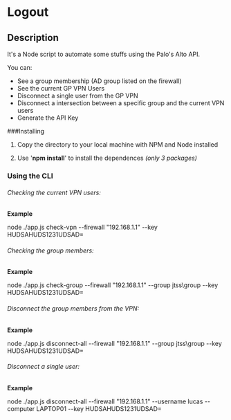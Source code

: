# Logout

## Description

It's a Node script to automate some stuffs using the Palo's Alto API.

You can:
  - See a group membership (AD group listed on the firewall)
  - See the current GP VPN Users
  - Disconnect a single user from the GP VPN
  - Disconnect a intersection between a specific group and the current VPN users
  - Generate the API Key
  
###Installing

1. Copy the directory to your local machine with NPM and Node installed

2. Use '**npm install**' to install the dependences *(only 3 packages)*


### Using the CLI

###### Checking the current VPN users:

**Example**

  node ./app.js check-vpn --firewall "192.168.1.1" --key HUDSAHUDS1231UDSAD=
  
###### Checking the group members:

**Example**

  node ./app.js check-group --firewall "192.168.1.1" --group jtss\group --key HUDSAHUDS1231UDSAD=

###### Disconnect the group members from the VPN:

**Example**

  node ./app.js disconnect-all --firewall "192.168.1.1" --group jtss\group --key HUDSAHUDS1231UDSAD=
  
###### Disconnect a single user:

**Example**

  node ./app.js disconnect-all --firewall "192.168.1.1" --username lucas --computer LAPTOP01 --key HUDSAHUDS1231UDSAD=
  
  
